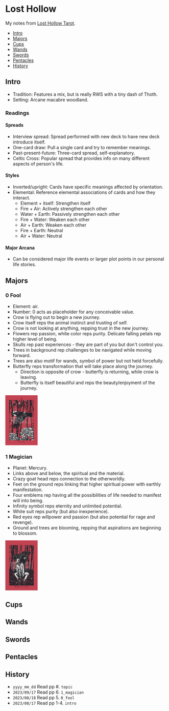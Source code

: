 # Lost Hollow
My notes from [Lost Hollow Tarot](http://pixeloccult.com/losthollowtarot/index.html).

<!-- MarkdownTOC levels="1,2" -->

- [Intro](#intro)
- [Majors](#majors)
- [Cups](#cups)
- [Wands](#wands)
- [Swords](#swords)
- [Pentacles](#pentacles)
- [History](#history)

<!-- /MarkdownTOC -->

## Intro
- Tradition: Features a mix, but is really RWS with a tiny dash of Thoth.
- Setting: Arcane macabre woodland.

### Readings
#### Spreads
- Interview spread: Spread performed with new deck to have new deck introduce itself.
- One-card draw: Pull a single card and try to remember meanings.
- Past-present-future: Three-card spread, self-explanatory.
- Celtic Cross: Popular spread that provides info on many different aspects of person's life.

#### Styles
- Inverted/upright: Cards have specific meanings affected by orientation.
- Elemental: Reference elemental associations of cards and how they interact.
    + Element + itself: Strengthen itself
    + Fire + Air: Actively strengthen each other
    + Water + Earth: Passively strengthen each other
    + Fire + Water: Weaken each other
    + Air + Earth: Weaken each other
    + Fire + Earth: Neutral
    + Air + Water: Neutral

#### Major Arcana
- Can be considered major life events or larger plot points in our personal life stories.



## Majors
### 0 Fool
- Element: air.
- Number: 0 acts as placeholder for any conceivable value.
- Crow is flying out to begin a new journey.
- Crow itself reps the animal instinct and trusting of self.
- Crow is not looking at anything, repping trust in the new journey.
- Flowers rep passion, white color reps purity. Delicate falling petals rep higher level of being.
- Skulls rep past experiences - they are part of you but don't control you.
- Trees in background rep challenges to be navigated while moving forward.
- Trees are also motif for wands, symbol of power but not held forcefully.
- Butterfly reps transformation that will take place along the journey.
    + Direction is opposite of crow - butterfly is returning, while crow is leaving.
    + Butterfly is itself beautiful and reps the beauty/enjoyment of the journey.

<img src="./_img/lost_hollow/0_fool.png" width="20%">


### 1 Magician
- Planet: Mercury.
- Links above and below, the spiritual and the material.
- Crazy goat head reps connection to the otherworldly.
- Feet on the ground reps linking that higher spiritual power with earthly manifestation.
- Four emblems rep having all the possibilities of life needed to manifest will into being.
- Infinity symbol reps eternity and unlimited potential.
- White suit reps purity (but also inexperience).
- Red eyes rep willpower and passion (but also potential for rage and revenge).
- Ground and trees are blooming, repping that aspirations are beginning to blossom.

<img src="./_img/lost_hollow/1_magician.png" width="20%">



## Cups
## Wands
## Swords
## Pentacles



## History
- `yyyy_mm_dd` Read pp #. `topic`
- `2023/09/17` Read pp 6. `1_magician`
- `2023/08/18` Read pp 5. `0_fool`
- `2023/08/17` Read pp 1-4. `intro`
